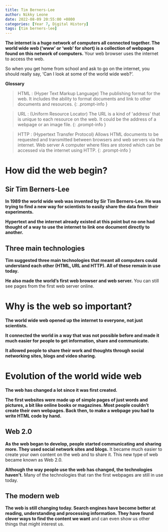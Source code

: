 ```yaml
---
title: Tim Berners-Lee
author: Nikky Leone 
date: 2022-08-09 20:55:00 +0800
categories: [Year 7, Digital History]
tags: [tim berners-lee]
---
```


**The internet is a huge network of computers all connected together. The world wide web (‘www’ or ‘web’ for short) is a collection of webpages found on this network of computers.** Your web browser uses the internet to access the web.

So when you get home from school and ask to go on the internet, you should really say, ‘Can I look at some of the world wide web?’.

**Glossary**

> HTML
: (Hyper Text Markup Language) The publishing format for the web. It includes the ability to format documents and link to other documents and resources. 
{: .prompt-info }

> URL 
: (Uniform Resource Locator) The URL is a kind of 'address' that is unique to each resource on the web. It could be the address of a webpage or an image file. 
{: .prompt-info }

> HTTP
: (Hypertext Transfer Protocol) Allows HTML documents to be requested and transmitted between browsers and web servers via the internet. Web server A computer where files are stored which can be accessed via the internet using HTTP.
{: .prompt-info }


# How did the web begin?

## Sir Tim Berners-Lee

**In 1989 the world wide web was invented by Sir Tim Berners-Lee. He was trying to find a new way for scientists to easily share the data from their experiments.**

**Hypertext and the internet already existed at this point but no one had thought of a way to use the internet to link one document directly to another.**

## Three main technologies

**Tim suggested three main technologies that meant all computers could understand each other (HTML, URL and HTTP). All of these remain in use today.**

**He also made the world’s first web browser and web server.** You can still see pages from the first web server online.

# Why is the web so important?

**The world wide web opened up the internet to everyone, not just scientists.**

**It connected the world in a way that was not possible before and made it much easier for people to get information, share and communicate.**

**It allowed people to share their work and thoughts through social networking sites, blogs and video sharing.**

# Evolution of the world wide web

**The web has changed a lot since it was first created.**

**The first websites were made up of simple pages of just words and pictures, a bit like online books or magazines. Most people couldn’t create their own webpages. Back then, to make a webpage you had to write HTML code by hand.**

## Web 2.0

**As the web began to develop, people started communicating and sharing more. They used social network sites and blogs.** It became much easier to create your own content on the web and to share it. This new type of web became known as Web 2.0.

**Although the way people use the web has changed, the technologies haven’t.** Many of the technologies that ran the first webpages are still in use today.

## The modern web

**The web is still changing today. Search engines have become better at reading, understanding and processing information. They have found clever ways to find the content we want** and can even show us other things that might interest us.



